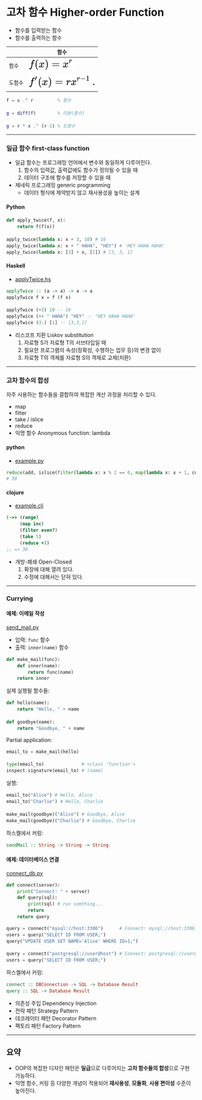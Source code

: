 # 고차 함수 Higher-order Function

- 함수를 입력받는 함수
- 함수를 출력하는 함수

|        | 함수                     |
| ------ | ------------------------ |
| 함수   | ![](../images/xr.svg)    |
| 도함수 | ![](../images/rxr-1.svg) |

```Matlab
f = x .^ r         % 함수

g = diff(f)        % 미분(함수)

g = r * x .^ (r-1) % 도함수
```

---

### 일급 함수 first-class function

- 일급 함수는 프로그래밍 언어에서 변수와 동일하게 다루어진다.
  1. 함수의 입력값, 출력값에도 함수가 정의될 수 있을 때
  2. 데이터 구조에 함수를 저장할 수 있을 때
- 제네릭 프로그래밍 generic programming
  - 데이터 형식에 제약받지 않고 재사용성을 높이는 설계

#### Python

```python
def apply_twice(f, x):
    return f(f(x))

apply_twice(lambda x: x + 3, 10) # 16
apply_twice(lambda x: x + " HAHA", "HEY") # 'HEY HAHA HAHA'
apply_twice(lambda x: [3] + x, [1]) # [3, 3, 1]
```

#### Haskell

- [applyTwice.hs](../src/hof/applyTwice.hs)

```hs
applyTwice :: (a -> a) -> a -> a
applyTwice f x = f (f x)

applyTwice (+3) 10 -- 16
applyTwice (++ " HAHA") "HEY" -- "HEY HAHA HAHA"
applyTwice (3:) [1] -- [3,3,1]
```

- 리스코프 치환 Liskov substitution
  1. 자료형 S가 자료형 T의 서브타입일 때
  2. 필요한 프로그램의 속성(정확성, 수행하는 업무 등)의 변경 없이
  3. 자료형 T의 객체를 자료형 S의 객체로 교체(치환)

---

### 고차 함수의 합성

자주 사용하는 함수들을 결합하여 복잡한 계산 과정을 처리할 수 있다.

- map
- filter
- take / islice
- reduce
- 익명 함수 Anonymous function: lambda

#### python

- [example.py](../src/hof/example.py)

```py
reduce(add, islice(filter(lambda x: x % 2 == 0, map(lambda x: x + 1, count())), 5))
# 30
```

#### clojure

- [example.clj](../src/hof/example.clj)

```clojure
(->> (range)
     (map inc)
     (filter even?)
     (take 5)
     (reduce +)) 
;; => 30
```

- 개방-폐쇄 Open-Closed
  1. 확장에 대해 열려 있다.
  2. 수정에 대해서는 닫혀 있다.

---

### Currying

#### 예제: 이메일 작성

[send_mail.py](../src/hof/send_mail.py)

- 입력: `func` 함수
- 출력: `inner(name)` 함수

```py
def make_mail(func):
    def inner(name):
        return func(name)
    return inner
```

실제 실행될 함수들:

```py
def hello(name):
    return "Hello, " + name

def goodbye(name):
    return "Goodbye, " + name
```

Partial application:

```py
email_to = make_mail(hello)

type(email_to)              # <class 'function'>
inspect.signature(email_to) # (name)
```

실행:

```py
email_to("Alice") # Hello, Alice
email_to("Charlie") # Hello, Charlie

make_mail(goodbye)("Alice") # Goodbye, Alice
make_mail(goodbye)("Charlie") # Goodbye, Charlie
```

하스켈에서 커링:

```hs
sendMail :: String -> String -> String
```

#### 예제: 데이터베이스 연결

[connect_db.py](../src/hof/connect_db.py)

```py
def connect(server):
    print("Connect: " + server)
    def query(sql):
        print(sql) # run somthing...
        return
    return query
```

```py
query = connect("mysql://host:3306")      # Connect: mysql://host:3306
users = query("SELECT ID FROM USER;")
query("UPDATE USER SET NAME='Alice' WHERE ID=1;")

query = connect("postgresql://user@host") # Connect: postgresql://user@host
users = query("SELECT ID FROM USER;")
```

하스켈에서 커링:

```hs
connect :: DBConnection -> SQL -> Database Result
query :: SQL -> Database Result
```

- 의존성 주입 Dependency Injection
- 전략 패턴 Strategy Pattern
- 데코레이터 패턴 Decorator Pattern
- 팩토리 패턴 Factory Pattern

---

## 요약

- OOP의 복잡한 디자인 패턴은 **일급**으로 다루어지는 **고차 함수들의 합성**으로 구현 가능하다.
- 익명 함수, 커링 등 다양한 개념이 적용되어 **재사용성**, **모듈화**, **사용 편이성** 수준이 높아진다.
